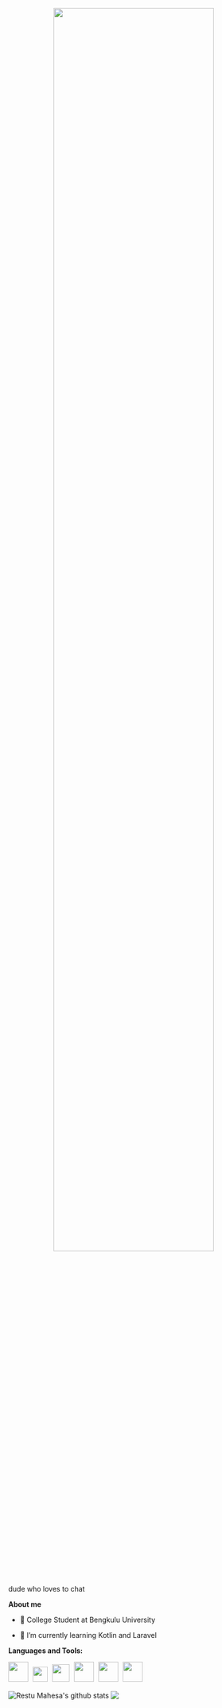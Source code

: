 <p align="center"><a href="https://github.com/restumahesa26"><img width="80%" src="./assets/gh-readme-header-1.png" /></a></p>

<br />

dude who loves to chat

**About me**

- 💼 College Student at Bengkulu University

- 🌱 I’m currently learning Kotlin and Laravel

**Languages and Tools:** 

<span style="margin-right: 5px;"><img width="40px" src="https://user-images.githubusercontent.com/58359912/132942192-d47f2c04-6cf4-4efb-8db0-da484ad1effe.png" /></span>
<span style="margin-right: 5px;"><img width="30px" src="https://user-images.githubusercontent.com/58359912/132942378-f0bd99ca-3103-49ae-9f43-9f33ed3a9ca9.png" /></span>
<span style="margin-right: 5px;"><img width="35px" src="https://user-images.githubusercontent.com/58359912/132942416-bf052e0e-3950-40c9-9e05-1d59ff54583f.png" /></span>
<span style="margin-right: 5px;"><img width="40px" src="https://user-images.githubusercontent.com/58359912/132942435-6edee8fd-4fd3-4a13-9c3f-a91739d547ad.png" /></span>
<span style="margin-right: 5px;"><img width="40px" src="https://user-images.githubusercontent.com/58359912/132942457-8a2821fb-1ccb-4389-a189-5757c2314541.png" /></span>
<span style="margin-right: 5px;"><img width="40px" src="https://user-images.githubusercontent.com/58359912/132942482-8ad7c777-b5c9-4635-ba15-63fbbcbddc0b.png" /></span>


<p align="left">
 <img align="center" src="https://github-readme-stats.vercel.app/api?username=restumahesa26&show_icons=true&include_all_commits=true&theme=algolia&hide_border=true" alt="Restu Mahesa's github stats" /> 
 <img align="center" src="https://github-readme-stats.vercel.app/api/top-langs/?username=restumahesa26&layout=compact&theme=algolia&hide_border=true" /></p>
 

<!--
**AddeNanda/AddeNanda** is a ✨ _special_ ✨ repository because its `README.md` (this file) appears on your GitHub profile.

Here are some ideas to get you started:

- 🔭 I’m currently working on ...
- 🌱 I’m currently learning ...
- 👯 I’m looking to collaborate on ...
- 🤔 I’m looking for help with ...
- 💬 Ask me about ...
- 📫 How to reach me: ...
- 😄 Pronouns: ...
- ⚡ Fun fact: ...
-->
